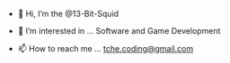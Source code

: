 - 👋 Hi, I’m the @13-Bit-Squid

- 👀 I’m interested in ... Software and Game Development

<!---  🌱 I’m currently learning ... Game Development at the Tech Academy!
💞️ I’m looking to collaborate on ... --->
- 📫 How to reach me ... tche.coding@gmail.com

<!---
13-Bit-Squid/13-Bit-Squid is a ✨ special ✨ repository because its `README.md` (this file) appears on your GitHub profile.
You can click the Preview link to take a look at your changes.
--->
